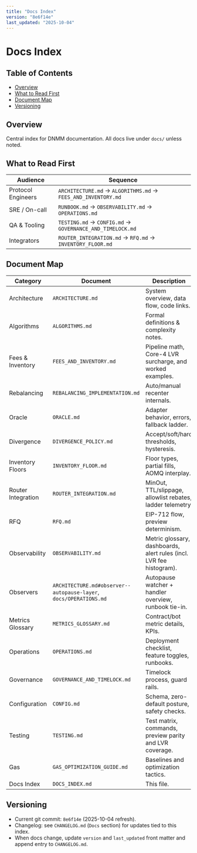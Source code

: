 ```yaml
---
title: "Docs Index"
version: "8e6f14e"
last_updated: "2025-10-04"
---
```


# Docs Index

## Table of Contents
- [Overview](#overview)
- [What to Read First](#what-to-read-first)
- [Document Map](#document-map)
- [Versioning](#versioning)

## Overview
Central index for DNMM documentation. All docs live under `docs/` unless noted.

## What to Read First
Audience | Sequence
--- | ---
Protocol Engineers | `ARCHITECTURE.md` → `ALGORITHMS.md` → `FEES_AND_INVENTORY.md`
SRE / On-call | `RUNBOOK.md` → `OBSERVABILITY.md` → `OPERATIONS.md`
QA & Tooling | `TESTING.md` → `CONFIG.md` → `GOVERNANCE_AND_TIMELOCK.md`
Integrators | `ROUTER_INTEGRATION.md` → `RFQ.md` → `INVENTORY_FLOOR.md`

## Document Map
Category | Document | Description
--- | --- | ---
Architecture | `ARCHITECTURE.md` | System overview, data flow, code links.
Algorithms | `ALGORITHMS.md` | Formal definitions & complexity notes.
Fees & Inventory | `FEES_AND_INVENTORY.md` | Pipeline math, Core-4 LVR surcharge, and worked examples.
Rebalancing | `REBALANCING_IMPLEMENTATION.md` | Auto/manual recenter internals.
Oracle | `ORACLE.md` | Adapter behavior, errors, fallback ladder.
Divergence | `DIVERGENCE_POLICY.md` | Accept/soft/hard thresholds, hysteresis.
Inventory Floors | `INVENTORY_FLOOR.md` | Floor types, partial fills, AOMQ interplay.
Router Integration | `ROUTER_INTEGRATION.md` | MinOut, TTL/slippage, allowlist rebates, ladder telemetry.
RFQ | `RFQ.md` | EIP-712 flow, preview determinism.
Observability | `OBSERVABILITY.md` | Metric glossary, dashboards, alert rules (incl. LVR fee histogram).
Observers | `ARCHITECTURE.md#observer--autopause-layer`, `docs/OPERATIONS.md` | Autopause watcher + handler overview, runbook tie-in.
Metrics Glossary | `METRICS_GLOSSARY.md` | Contract/bot metric details, KPIs.
Operations | `OPERATIONS.md` | Deployment checklist, feature toggles, runbooks.
Governance | `GOVERNANCE_AND_TIMELOCK.md` | Timelock process, guard rails.
Configuration | `CONFIG.md` | Schema, zero-default posture, safety checks.
Testing | `TESTING.md` | Test matrix, commands, preview parity and LVR coverage.
Gas | `GAS_OPTIMIZATION_GUIDE.md` | Baselines and optimization tactics.
Docs Index | `DOCS_INDEX.md` | This file.

## Versioning
- Current git commit: `8e6f14e` (2025-10-04 refresh).
- Changelog: see `CHANGELOG.md` (`Docs` section) for updates tied to this index.
- When docs change, update `version` and `last_updated` front matter and append entry to `CHANGELOG.md`.
